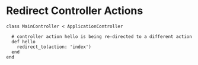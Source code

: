 # Redirect Controller Actions

```
class MainController < ApplicationController

  # controller action hello is being re-directed to a different action
  def hello
    redirect_to(action: 'index')
  end
end

```